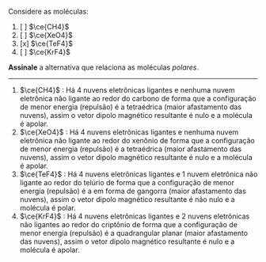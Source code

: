 Considere as moléculas: 

1. [ ] $\ce{CH4}$
2. [ ] $\ce{XeO4}$
3. [x] $\ce{TeF4}$
4. [ ] $\ce{KrF4}$

**Assinale** a alternativa que relaciona as moléculas *polares*.

---

1. $\ce{CH4}$ : Há 4 nuvens eletrônicas ligantes e nenhuma nuvem eletrônica não ligante ao redor do carbono de forma que a configuração de menor energia (repulsão) é a tetraédrica (maior afastamento das nuvens), assim o vetor dipolo magnético resultante é nulo e a molécula é apolar.
2. $\ce{XeO4}$ : Há 4 nuvens eletrônicas ligantes e nenhuma nuvem eletrônica não ligante ao redor do xenônio de forma que a configuração de menor energia (repulsão) é a tetraédrica (maior afastamento das nuvens), assim o vetor dipolo magnético resultante é nulo e a molécula é apolar.
3. $\ce{TeF4}$ : Há 4 nuvens eletrônicas ligantes e 1 nuvem eletrônica não ligante ao redor do telúrio de forma que a configuração de menor energia (repulsão) é a em forma de gangorra (maior afastamento das nuvens), assim o vetor dipolo magnético resultante é não nulo e a molécula é polar.
4. $\ce{KrF4}$ : Há 4 nuvens eletrônicas ligantes e  2 nuvens eletrônicas não ligantes ao redor do criptônio de forma que a configuração de menor energia (repulsão) é a quadrangular planar (maior afastamento das nuvens), assim o vetor dipolo magnético resultante é nulo e a molécula é apolar.
